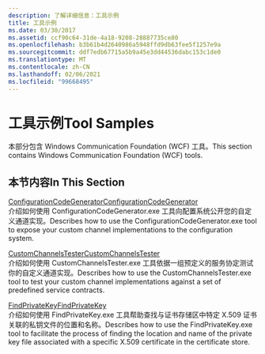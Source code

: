 ```yaml
---
description: 了解详细信息：工具示例
title: 工具示例
ms.date: 03/30/2017
ms.assetid: ccf90c64-31de-4a18-9208-28887735ce80
ms.openlocfilehash: b3b61b4d2640986a5948ffd9db63fee5f1257e9a
ms.sourcegitcommit: ddf7edb67715a5b9a45e3dd44536dabc153c1de0
ms.translationtype: MT
ms.contentlocale: zh-CN
ms.lasthandoff: 02/06/2021
ms.locfileid: "99668495"
---
```

# <a name="tool-samples"></a><span data-ttu-id="f0037-103">工具示例</span><span class="sxs-lookup"><span data-stu-id="f0037-103">Tool Samples</span></span>

<span data-ttu-id="f0037-104">本部分包含 Windows Communication Foundation (WCF) 工具。</span><span class="sxs-lookup"><span data-stu-id="f0037-104">This section contains Windows Communication Foundation (WCF) tools.</span></span>  
  
## <a name="in-this-section"></a><span data-ttu-id="f0037-105">本节内容</span><span class="sxs-lookup"><span data-stu-id="f0037-105">In This Section</span></span>  

 [<span data-ttu-id="f0037-106">ConfigurationCodeGenerator</span><span class="sxs-lookup"><span data-stu-id="f0037-106">ConfigurationCodeGenerator</span></span>](configurationcodegenerator.md)  
 <span data-ttu-id="f0037-107">介绍如何使用 ConfigurationCodeGenerator.exe 工具向配置系统公开您的自定义通道实现。</span><span class="sxs-lookup"><span data-stu-id="f0037-107">Describes how to use the ConfigurationCodeGenerator.exe tool to expose your custom channel implementations to the configuration system.</span></span>  
  
 [<span data-ttu-id="f0037-108">CustomChannelsTester</span><span class="sxs-lookup"><span data-stu-id="f0037-108">CustomChannelsTester</span></span>](customchannelstester.md)  
 <span data-ttu-id="f0037-109">介绍如何使用 CustomChannelsTester.exe 工具依据一组预定义的服务协定测试你的自定义通道实现。</span><span class="sxs-lookup"><span data-stu-id="f0037-109">Describes how to use the CustomChannelsTester.exe tool to test your custom channel implementations against a set of predefined service contracts.</span></span>  
  
 [<span data-ttu-id="f0037-110">FindPrivateKey</span><span class="sxs-lookup"><span data-stu-id="f0037-110">FindPrivateKey</span></span>](findprivatekey.md)  
 <span data-ttu-id="f0037-111">介绍如何使用 FindPrivateKey.exe 工具帮助查找与证书存储区中特定 X.509 证书关联的私钥文件的位置和名称。</span><span class="sxs-lookup"><span data-stu-id="f0037-111">Describes how to use the FindPrivateKey.exe tool to facilitate the process of finding the location and name of the private key file associated with a specific X.509 certificate in the certificate store.</span></span>
